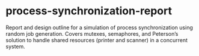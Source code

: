 # process-synchronization-report
Report and design outline for a simulation of process synchronization using random job generation. Covers mutexes, semaphores, and Peterson’s solution to handle shared resources (printer and scanner) in a concurrent system.
